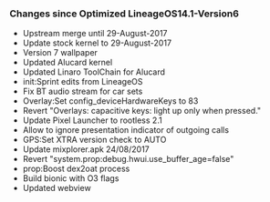 ### Changes since Optimized LineageOS14.1-Version6

* Upstream merge until 29-August-2017
* Update stock kernel to 29-August-2017
* Version 7 wallpaper
* Updated Alucard kernel
* Updated Linaro ToolChain for Alucard
* init:Sprint edits from LineageOS
* Fix BT audio stream for car sets
* Overlay:Set config_deviceHardwareKeys to 83
* Revert "Overlays: capacitive keys: light up only when pressed."
* Update Pixel Launcher to rootless 2.1
* Allow to ignore presentation indicator of outgoing calls
* GPS:Set XTRA version check to AUTO
* Update mixplorer.apk 24/08/2017
* Revert "system.prop:debug.hwui.use_buffer_age=false"
* prop:Boost dex2oat process
* Build bionic with O3 flags
* Updated webview
